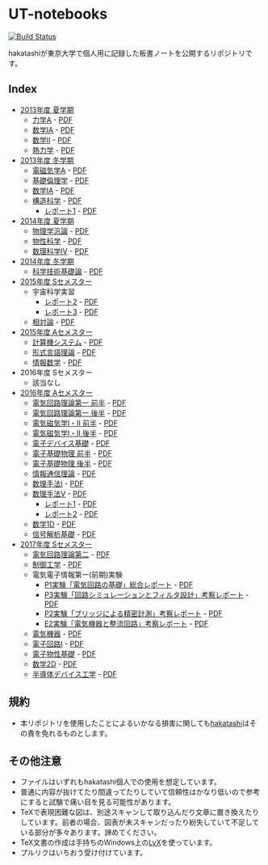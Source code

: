 # UT-notebooks

[![Build Status][travis-image]][travis-url]

[travis-image]: https://travis-ci.org/hakatashi/UT-notebooks.svg?branch=master
[travis-url]: https://travis-ci.org/hakatashi/UT-notebooks

hakatashiが東京大学で個人用に記録した板書ノートを公開するリポジトリです。

## Index

* [2013年度 夏学期](2013S)
	* [力学A](2013S/Dynamics.tex) - [PDF][Dynamics-pdf]
	* [数学IA](2013S/mathIA.tex) - [PDF][mathIA-pdf]
	* [数学II](2013S/mathII.tex) - [PDF][mathII-pdf]
	* [熱力学](2013S/thermodynamics.tex) - [PDF][thermodynamics-pdf]
* [2013年度 冬学期](2013W)
	* [電磁気学A](2013W/ElectroMagnetics.tex) - [PDF][ElectroMagnetics-pdf]
	* [基礎倫理学](2013W/Ethics.tex) - [PDF][Ethics-pdf]
	* [数学IA](2013W/MathIA-winter.tex) - [PDF][MathIA-winter-pdf]
	* [構造科学](2013W/StructualChemistry.tex) - [PDF][StructualChemistry-pdf]
		* [レポート1](2013W/StructualChemistry-report1.tex) - [PDF][StructualChemistry-report1-pdf]
* [2014年度 夏学期](2014S)
	* [物理学汎論](2014S/GeneralPhysics.tex) - [PDF][GeneralPhysics-pdf]
	* [物性科学](2014S/MaterialsChemistry.tex) - [PDF][MaterialsChemistry-pdf]
	* [数理科学IV](2014S/MathematicsIV.tex) - [PDF][MathematicsIV-pdf]
* [2014年度 冬学期](2014W)
	* [科学技術基礎論](2014W/ScientificStudy.tex) - [PDF][ScientificStudy-pdf]
* [2015年度 Sセメスター](2015S)
	* 宇宙科学実習
		* [レポート2](2015S/Astronomy-report2.tex) - [PDF][Astronomy-report2-pdf]
		* [レポート3](2015S/Astronomy-report3.tex) - [PDF][Astronomy-report3-pdf]
	* [相対論](2015S/Relative.tex) - [PDF][Relative-pdf]
* [2015年度 Aセメスター](2015A)
	* [計算機システム](2015A/ComputerSystem.tex) - [PDF][ComputerSystem-pdf]
	* [形式言語理論](2015A/FormalLanguageTheory.tex) - [PDF][FormalLanguageTheory-pdf]
	* [情報数学](2015A/InformationMathematics.tex) - [PDF][InformationMathematics-pdf]
* 2016年度 Sセメスター
	* 該当なし
* [2016年度 Aセメスター](2016A)
	* [電気回路理論第一 前半](2016A/CircuitTheory1.tex) - [PDF][CircuitTheory1-pdf]
	* [電気回路理論第一 後半](2016A/CircuitTheory1-part2.tex) - [PDF][CircuitTheory1-part2-pdf]
	* [電気磁気学I・II 前半](2016A/Electromagnetics12.tex) - [PDF][Electromagnetics12-pdf]
	* [電気磁気学I・II 後半](2016A/Electromagnetics12-part2.tex) - [PDF][Electromagnetics12-part2-pdf]
	* [電子デバイス基礎](2016A/ElectronicDevice.tex) - [PDF][ElectronicDevice-pdf]
	* [電子基礎物理 前半](2016A/ElectronicPhysics.tex) - [PDF][ElectronicPhysics-pdf]
	* [電子基礎物理 後半](2016A/ElectronicPhysics-part2.tex) - [PDF][ElectronicPhysics-part2-pdf]
	* [情報通信理論](2016A/InformationScience.tex) - [PDF][InformationScience-pdf]
	* [数理手法I](2016A/MathematicalMethodI.tex) - [PDF][MathematicalMethodI-pdf]
	* [数理手法V](2016A/MathematicalMethodV.tex) - [PDF][MathematicalMethodV-pdf]
		* [レポート1](2016A/MathematicalMethodV-report1.tex) - [PDF][MathematicalMethodV-report1-pdf]
		* [レポート2](2016A/MathematicalMethodV-report2.tex) - [PDF][MathematicalMethodV-report2-pdf]
	* [数学1D](2016A/MathematicsID.tex) - [PDF][MathematicsID-pdf]
	* [信号解析基礎](2016A/SignalAnalysys.tex) - [PDF][SignalAnalysys-pdf]
* [2017年度 Sセメスター](2017S)
	* [電気回路理論第二](2017S/CircuitTheory2.tex) - [PDF][CircuitTheory2-pdf]
	* [制御工学](2017S/ControlEngineering.tex) - [PDF][ControlEngineering-pdf]
	* 電気電子情報第一(前期)実験
		* [P1実験「電気回路の基礎」総合レポート](2017S/EEICExperiment-report-P1.tex) - [PDF][EEICExperiment-report-P1-pdf]
		* [P3実験「回路シミュレーションとフィルタ設計」考察レポート](2017S/EEICExperiment-report-P3.tex) - [PDF][EEICExperiment-report-P3-pdf]
		* [P2実験「ブリッジによる精密計測」考察レポート](2017S/EEICExperiment-report-P2.tex) - [PDF][EEICExperiment-report-P2-pdf]
		* [E2実験「電気機器と整流回路」考察レポート](2017S/EEICExperiment-report-E2.tex) - [PDF][EEICExperiment-report-E2-pdf]
	* [電気機器](2017S/ElectricMachinery.tex) - [PDF][ElectricMachinery-pdf]
	* [電子回路I](2017S/ElectronicCircuit1.tex) - [PDF][ElectronicCircuit1-pdf]
	* [電子物性基礎](2017S/ElectronicProperty.tex) - [PDF][ElectronicProperty-pdf]
	* [数学2D](2017S/Mathematics2D.tex) - [PDF][Mathematics2D-pdf]
	* [半導体デバイス工学](2017S/SemiconductorDeviceEngineering.tex) - [PDF][SemiconductorDeviceEngineering-pdf]

[Dynamics-pdf]: http://ut-notebooks.s3-website-ap-northeast-1.amazonaws.com/2013S/Dynamics.pdf
[mathIA-pdf]: http://ut-notebooks.s3-website-ap-northeast-1.amazonaws.com/2013S/mathIA.pdf
[mathII-pdf]: http://ut-notebooks.s3-website-ap-northeast-1.amazonaws.com/2013S/mathII.pdf
[thermodynamics-pdf]: http://ut-notebooks.s3-website-ap-northeast-1.amazonaws.com/2013S/thermodynamics.pdf
[ElectroMagnetics-pdf]: http://ut-notebooks.s3-website-ap-northeast-1.amazonaws.com/2013W/ElectroMagnetics.pdf
[Ethics-pdf]: http://ut-notebooks.s3-website-ap-northeast-1.amazonaws.com/2013W/Ethics.pdf
[MathIA-winter-pdf]: http://ut-notebooks.s3-website-ap-northeast-1.amazonaws.com/2013W/MathIA-winter.pdf
[StructualChemistry-pdf]: http://ut-notebooks.s3-website-ap-northeast-1.amazonaws.com/2013W/StructualChemistry.pdf
[StructualChemistry-report1-pdf]: http://ut-notebooks.s3-website-ap-northeast-1.amazonaws.com/2013W/StructualChemistry-report1.pdf
[GeneralPhysics-pdf]: http://ut-notebooks.s3-website-ap-northeast-1.amazonaws.com/2014S/GeneralPhysics.pdf
[MaterialsChemistry-pdf]: http://ut-notebooks.s3-website-ap-northeast-1.amazonaws.com/2014S/MaterialsChemistry.pdf
[MathematicsIV-pdf]: http://ut-notebooks.s3-website-ap-northeast-1.amazonaws.com/2014S/MathematicsIV.pdf
[ScientificStudy-pdf]: http://ut-notebooks.s3-website-ap-northeast-1.amazonaws.com/2014W/ScientificStudy.pdf
[Astronomy-report2-pdf]: http://ut-notebooks.s3-website-ap-northeast-1.amazonaws.com/2015S/Astronomy-report2.pdf
[Astronomy-report3-pdf]: http://ut-notebooks.s3-website-ap-northeast-1.amazonaws.com/2015S/Astronomy-report3.pdf
[Relative-pdf]: http://ut-notebooks.s3-website-ap-northeast-1.amazonaws.com/2015S/Relative.pdf
[ComputerSystem-pdf]: http://ut-notebooks.s3-website-ap-northeast-1.amazonaws.com/2015A/ComputerSystem.pdf
[FormalLanguageTheory-pdf]: http://ut-notebooks.s3-website-ap-northeast-1.amazonaws.com/2015A/FormalLanguageTheory.pdf
[InformationMathematics-pdf]: http://ut-notebooks.s3-website-ap-northeast-1.amazonaws.com/2015A/InformationMathematics.pdf
[CircuitTheory1-pdf]: http://ut-notebooks.s3-website-ap-northeast-1.amazonaws.com/2016A/CircuitTheory1.pdf
[CircuitTheory1-part2-pdf]: http://ut-notebooks.s3-website-ap-northeast-1.amazonaws.com/2016A/CircuitTheory1-part2.pdf
[Electromagnetics12-pdf]: http://ut-notebooks.s3-website-ap-northeast-1.amazonaws.com/2016A/Electromagnetics12.pdf
[Electromagnetics12-part2-pdf]: http://ut-notebooks.s3-website-ap-northeast-1.amazonaws.com/2016A/Electromagnetics12-part2.pdf
[ElectronicDevice-pdf]: http://ut-notebooks.s3-website-ap-northeast-1.amazonaws.com/2016A/ElectronicDevice.pdf
[ElectronicPhysics-pdf]: http://ut-notebooks.s3-website-ap-northeast-1.amazonaws.com/2016A/ElectronicPhysics.pdf
[ElectronicPhysics-part2-pdf]: http://ut-notebooks.s3-website-ap-northeast-1.amazonaws.com/2016A/ElectronicPhysics-part2.pdf
[InformationScience-pdf]: http://ut-notebooks.s3-website-ap-northeast-1.amazonaws.com/2016A/InformationScience.pdf
[MathematicalMethodI-pdf]: http://ut-notebooks.s3-website-ap-northeast-1.amazonaws.com/2016A/MathematicalMethodI.pdf
[MathematicalMethodV-pdf]: http://ut-notebooks.s3-website-ap-northeast-1.amazonaws.com/2016A/MathematicalMethodV.pdf
[MathematicalMethodV-report1-pdf]: http://ut-notebooks.s3-website-ap-northeast-1.amazonaws.com/2016A/MathematicalMethodV-report1.pdf
[MathematicalMethodV-report2-pdf]: http://ut-notebooks.s3-website-ap-northeast-1.amazonaws.com/2016A/MathematicalMethodV-report2.pdf
[MathematicsID-pdf]: http://ut-notebooks.s3-website-ap-northeast-1.amazonaws.com/2016A/MathematicsID.pdf
[SignalAnalysys-pdf]: http://ut-notebooks.s3-website-ap-northeast-1.amazonaws.com/2016A/SignalAnalysys.pdf
[CircuitTheory2-pdf]: http://ut-notebooks.s3-website-ap-northeast-1.amazonaws.com/2017S/CircuitTheory2.pdf
[ControlEngineering-pdf]: http://ut-notebooks.s3-website-ap-northeast-1.amazonaws.com/2017S/ControlEngineering.pdf
[EEICExperiment-report-P1-pdf]: http://ut-notebooks.s3-website-ap-northeast-1.amazonaws.com/2017S/EEICExperiment-report-P1.pdf
[EEICExperiment-report-P2-pdf]: http://ut-notebooks.s3-website-ap-northeast-1.amazonaws.com/2017S/EEICExperiment-report-P2.pdf
[EEICExperiment-report-P3-pdf]: http://ut-notebooks.s3-website-ap-northeast-1.amazonaws.com/2017S/EEICExperiment-report-P3.pdf
[EEICExperiment-report-E2-pdf]: http://ut-notebooks.s3-website-ap-northeast-1.amazonaws.com/2017S/EEICExperiment-report-E2.pdf
[ElectricMachinery-pdf]: http://ut-notebooks.s3-website-ap-northeast-1.amazonaws.com/2017S/ElectricMachinery.pdf
[ElectronicCircuit1-pdf]: http://ut-notebooks.s3-website-ap-northeast-1.amazonaws.com/2017S/ElectronicCircuit1.pdf
[ElectronicProperty-pdf]: http://ut-notebooks.s3-website-ap-northeast-1.amazonaws.com/2017S/ElectronicProperty.pdf
[Mathematics2d-pdf]: http://ut-notebooks.s3-website-ap-northeast-1.amazonaws.com/2017S/Mathematics2D.pdf
[SemiconductorDeviceEngineering-pdf]: http://ut-notebooks.s3-website-ap-northeast-1.amazonaws.com/2017S/SemiconductorDeviceEngineering.pdf

## 規約

* 本リポジトリを使用したことによるいかなる損害に関しても[hakatashi](https://github.com/hakatashi)はその責を免れるものとします。

## その他注意

* ファイルはいずれもhakatashi個人での使用を想定しています。
* 普通に内容が抜けてたり間違ってたりしていて信頼性はかなり低いので参考にすると試験で痛い目を見る可能性があります。
* TeXで表現困難な図は、別途スキャンして取り込んだり文章に置き換えたりしています。前者の場合、図表が未スキャンだったり紛失していて不足している部分が多々あります。諦めてください。
* TeX文書の作成は手持ちのWindows上の[LyX](https://www.lyx.org/)を使っています。
* プルリクはいちおう受け付けています。
